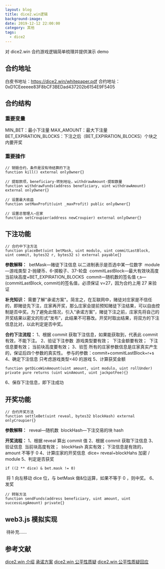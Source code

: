 ```yaml
---
layout: blog
title: dice2.win逻辑
background-image:
date: 2019-12-12 22:00:00
category: 其他
tags:
  - dice2
---
```


对 dice2.win 合约游戏逻辑简单梳理并提供演示 demo

## 合约地址

白皮书地址：https://dice2.win/whitepaper.pdf
合约地址：0xD1CEeeeee83F8bCF3BEDad437202b6154E9F5405

## 合约结构

### 重要变量

MIN_BET：最小下注量
MAX_AMOUNT：最大下注量
BET_EXPIRATION_BLOCKS：下注之后（BET_EXPIRATION_BLOCKS）个块之内要开奖

### 重要操作

```
// 销毁合约，条件是没有待结算的下注
function kill() external onlyOwner{}
```

```
// 提取款项，beneficiary-转到地址，withdrawAmount-提取数量
function withdrawFunds(address beneficiary, uint withdrawAmount) external onlyOwner{}
```

```
// 设置最大收益
function setMaxProfit(uint _maxProfit) public onlyOwner{}
```

```
// 设置总管理人—庄家
function setCroupier(address newCroupier) external onlyOwner{}
```

## 下注功能

```
// 合约中下注方法
function placeBet(uint betMask, uint modulo, uint commitLastBlock, uint commit, bytes32 r, bytes32 s) external payable{}
```

**参数解释：**
​ betMask—赌徒下注信息 以二进制表示是否选中某一位数字
​ module—游戏类型 2-抛硬币、6-掷骰子、37-轮盘
​ commitLastBlock—最大有效块高度 当前块高度+BET_EXPIRATION_BLOCKS
​ commit—随机数的签名值
​ r,s—(commitLastBlock, commit)的签名值，必须保证 v=27，因为合约上用 27 来验证

**补充知识：**
​ 需要了解"承诺方案"。简言之，在互联网中，赌徒对庄家是不信任的，即赌徒先下注，庄家再开奖，那么庄家会提前预知赌徒下注结果，可以自由控制是否中奖。为了避免此情况，引入“承诺方案”，赌徒下注之前，庄家先将自己的开奖结果以密文的形式“发布”，此结果不可篡改。开奖时取出结果，将双方的下注信息比对，以此判定是否中奖。

**合约下注流程：**
1、根据 commit 获取下注信息，如果能获取到，代表此 commit 有效，不能下注。
2、验证下注参数
​ 游戏类型要有效；
​ 下注金额要有效；
​ 下注信息要有效；
​ 当前块高度要有效；
3、验签
​ 所有的庄家参数信息是庄家真实产生的，保证后四个参数的真实性。
​ 参与的参数：commit+commitLastBlock+r+s
4、确定下注信息
​ 只考虑游戏类型<40 的游戏
5、计算获奖金额

```
function getDiceWinAmount(uint amount, uint modulo, uint rollUnder) private pure returns (uint winAmount, uint jackpotFee){}
```

6、保存下注信息，即下注成功

## 开奖功能

```
// 合约开奖方法
function settleBet(uint reveal, bytes32 blockHash) external onlyCroupier{}
```

**参数解释：**
​ reveal—随机数
​ blockHash—下注交易的块 hash

**开奖流程：**
1、根据 reveal 算出 commit 值
2、根据 commit 获取下注信息
3、验证信息
​ 当前块高度有效；
​ blockHash 真实有效；
​ 下注信息是有效的，amount 不等于 0
4、计算庄家的开奖信息
​ dice= reveal+blockHahs 加密 / module
5、判定是否获奖

```
if ((2 ** dice) & bet.mask != 0)
```

​ 将 1 向左移动 dice 位，与 betMask 做&位运算，如果不等于 0 ，则中奖。
6、发奖

```
// 转账方法
function sendFunds(address beneficiary, uint amount, uint successLogAmount) private{}
```

## web3.js 模拟实现

​ 待补充……

## 参考文献

[dice2.win 介绍](https://dice2.win/faq)
[承诺方案](https://en.wikipedia.org/wiki/Commitment_scheme)
[dice2.win 公平性质疑](http://blogs.360.cn/post/Fairness_Analysis_of_Dice2win_EN.html)
[dice2.win 公平性质疑回应](https://medium.com/@dice2win.helpdesk/a-note-on-dice2-win-audit-by-360-cn-551ed1e1e78c)
